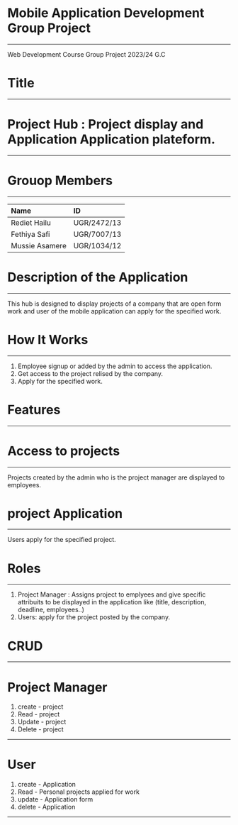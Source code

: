 # Mobile Application Development Group Project
----
Web Development Course Group Project 2023/24 G.C
# Title
___
# Project Hub : Project display and Application Application plateform.
----
# Grouop Members
----
Name|ID |
|:--|:--|
Rediet Hailu | UGR/2472/13
Fethiya Safi  | UGR/7007/13
Mussie Asamere | UGR/1034/12

# Description of the Application
---
This hub is designed to display projects of a company that are open form work and user of the mobile application can apply for the specified work.
# How It Works
---
1. Employee signup or added by the admin to access the application.
2. Get access to the project relised by the company.
3. Apply for the specified work.
#  Features
---
# Access to projects
---
Projects created by the admin who is the project manager are displayed to employees.
# project Application
---
Users apply for the specified project.
# Roles
---
1. Project Manager : Assigns project to emplyees and give specific attribuits to be displayed in the application like (title, description, deadline, employees..)
2. Users: apply for the project posted by the company. 
# CRUD 
---
# Project Manager
1. create - project
2. Read - project
3. Update - project
4. Delete - project
---
# User
1. create - Application
2. Read - Personal projects applied for work
3. update - Application form
4. delete - Application
----




